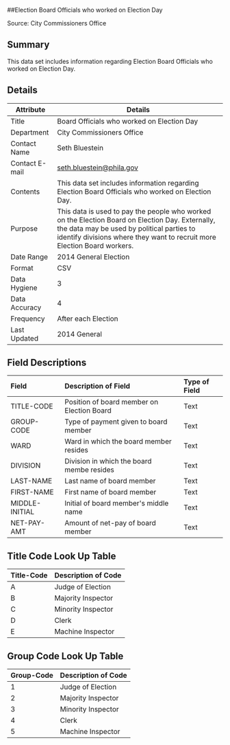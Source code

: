 ##Election Board Officials who worked on Election Day

Source: City Commissioners Office

Summary
--------------------------
This data set includes information regarding Election Board Officials who worked on Election Day.

Details
-----------------

| Attribute | Details |
| ---------- |--------------|
| Title | Board Officials who worked on Election Day |
| Department | City Commissioners Office |
| Contact Name | Seth Bluestein |
| Contact E-mail | seth.bluestein@phila.gov |
| Contents | This data set includes information regarding Election Board Officials who worked on Election Day. |
| Purpose | This data is used to pay the people who worked on the Election Board on Election Day. Externally, the data may be used by political parties to identify divisions where they want to recruit more Election Board workers. |
| Date Range | 2014 General Election |
| Format | CSV |
| Data Hygiene | 3 |
| Data Accuracy | 4 |
| Frequency	| After each Election |
| Last Updated	| 2014 General |


Field Descriptions
--------------------------

|Field|Description of Field|Type of Field|
|:----|:-------------------|:------------|
|TITLE-CODE|Position of board member on Election Board|Text|
|GROUP-CODE|Type of payment given to board member|Text|
|WARD|Ward in which the board member resides|Text|
|DIVISION|Division in which the board membe resides|Text|
|LAST-NAME|Last name of board member|Text|
|FIRST-NAME|First name of board member|Text|
|MIDDLE-INITIAL|Initial of board member's middle name|Text|
|NET-PAY-AMT|Amount of net-pay of board member|Text|

Title Code Look Up Table
--------------------------

|Title-Code|Description of Code|
|:---------|:------------------|
|A|Judge of Election|
|B|Majority Inspector|
|C|Minority Inspector|
|D|Clerk|
|E|Machine Inspector|

Group Code Look Up Table
--------------------------

|Group-Code|Description of Code|
|:---------|:------------------|
|1|Judge of Election|
|2|Majority Inspector|
|3|Minority Inspector|
|4|Clerk|
|5|Machine Inspector|
